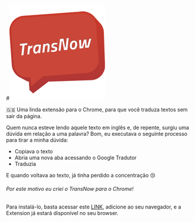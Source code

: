 #![TransNow](https://raw.githubusercontent.com/alissonzampietro/TransNow/master/images/260.png)

 :gb: Uma linda extensão para o Chrome, para que você traduza textos sem sair da página.
 
Quem nunca esteve lendo aquele texto em inglês e, de repente, surgiu uma dúvida em relação a uma palavra? Bom, eu executava o seguinte processo para tirar a minha dúvida:

 - Copiava o texto
 - Abria uma nova aba acessando o Google Tradutor
 - Traduzia

E quando voltava ao texto, já tinha perdido a concentração :unamused:

###### Por este motivo eu criei o TransNow para o Chrome!

Para instalá-lo, basta acessar este [LINK](https://chrome.google.com/webstore/detail/transnow/bhbbdjohjpodjdkmbdadmpmlaoecdjmb), adicione ao seu navegador, e a Extension já estará disponível no seu browser.